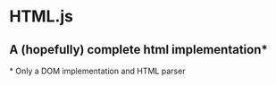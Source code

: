 # HTML.js
## A (hopefully) complete html implementation\*

\* Only a DOM implementation and HTML parser

